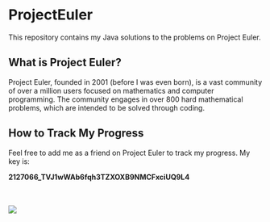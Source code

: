 # ProjectEuler

This repository contains my Java solutions to the problems on Project Euler.

## What is Project Euler?

Project Euler, founded in 2001 (before I was even born), is a vast community of over a million users focused on mathematics and computer programming. The community engages in over 800 hard mathematical problems, which are intended to be solved through coding.

## How to Track My Progress

Feel free to add me as a friend on Project Euler to track my progress. My key is:

**2127066_TVJ1wWAb6fqh3TZXOXB9NMCFxciUQ9L4**

</br></br>
![](https://projecteuler.net/profile/hoodrichpirobo.png)
